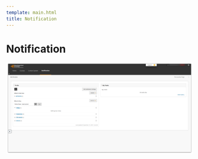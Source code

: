 ```yaml
---
template: main.html
title: Notification
---
```


<!--

Makrdown Syntax: https://www.markdownguide.org/basic-syntax

Edit things below this point.
Make sure to keep heading for each section and do not make big blocks of text.

-->

# Notification

<!-- Use this image as needed -->
![Blackboard Collaborate Image](../img/assets/blackboard/notification.png)
